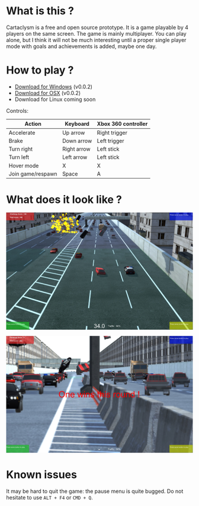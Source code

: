 # What is this ?

Cartaclysm is a free and open source prototype. It is a game playable by 4 players on the same screen. The game is mainly multiplayer. You can play alone, but I think it will not be much interesting until a proper single player mode with goals and achievements is added, maybe one day.

# How to play ?

* [Download for Windows](https://github.com/oservieres/cartaclysm/releases/download/v0.0.2/cartaclysm-v0.0.2-windows.zip) (v0.0.2)
* [Download for OSX](https://github.com/oservieres/cartaclysm/releases/download/v0.0.2/cartaclysm-v0.0.2-osx.zip) (v0.0.2)
* Download for Linux coming soon

Controls:

| Action            | Keyboard    | Xbox 360 controller |
| ----------------- | ----------- | ------------------- |
| Accelerate        | Up arrow    | Right trigger       |
| Brake             | Down arrow  | Left trigger        |
| Turn right        | Right arrow | Left stick          |
| Turn left         | Left arrow  | Left stick          |
| Hover mode        | X           | X                   |
| Join game/respawn | Space       | A                   |

# What does it look like ?

![Cartaclysm screenshot 1](v0.0.2-ingame.jpg)

![Cartaclysm screenshot 2](v0.0.2-over.jpg)

# Known issues

It may be hard to quit the game: the pause menu is quite bugged. Do not hesitate to use `ALT + F4` or `CMD + Q`.
